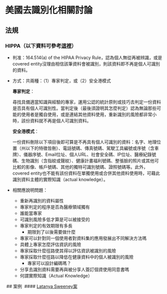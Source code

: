 # 美國去識別化相關討論
## 法規
### HIPPA（以下資料可參考[這裡](https://www.hhs.gov/hipaa/for-professionals/privacy/special-topics/de-identification/index.html#standard)）
- 判准：164.514(a) of the HIPAA Privacy Rule，認為個人無從再被辨識，或是covered entity沒理由相信該筆資料會被識別，則該資料即不再是個人可識別的資料。
- 方式：共兩種：（1）專家判定，或（2）安全港模式  

    **專家判定**：  
    
    尋找具備適當知識與經驗的專家，運用公認的統計原則或技巧去判定一份資料是否具有個人可識別性。當判定後（最後須證明其怎麼判定）認為無論那些可能的使用者是獨自使用，或是連結其他資料使用，重新識別的風險都非常小時，該份資料就不再是個人可識別資料。  
    
    **安全港模式**：  
    
    一份資料刪除以下項目後即可算是不再具有個人可識別的資料：名字、地理位置（州以下的特徵皆刪）、電話號碼、傳真號碼、駕駛工具編號或序號（含車牌）、儀器序號、Email位址、個人URL、社會安全碼、IP位址、醫療紀錄號碼、生物識別（含指紋或聲紋）、健康計畫福利號碼、整張臉的照片或其他可比較的影像、帳戶號碼、其他的獨特可識別號碼、證照號碼等。此外，covered entity也不能有該份資料在單獨使用或合併其他資料使用時，可藉此識別資料主體的實際知識（actual knowledge）。


- 相關應說明問題：
    - 重新再識別的資料屬性
    - 專家判定的程序是否為醫療領域獨有
    - 誰能當專家
    - 可識別風險多低才算是可以被接受的
    - 專家判定的有效期限有多長  
        - 期限到了以後需要做什麼
    - 專家可以針對同一個使用者對資料集的應用發展出不同解決方法嗎
    - 具體上專家怎麼評估資訊的風險
    - 專家採取什麼徑路使其得以評估資訊被識別的風險
    - 專家採取什麼徑路以降低在健康資料中的個人被識別的風險
        - 專家可以設計編碼嗎？
    - 分享去識別資料需要再與被分享人簽訂個資使用同意書嗎
    - 何謂實際知識（Actual Knowledge）
    
    
  ## 案例
  #### [Latanya Sweeney案](https://techscience.org/a/2015092903/)
